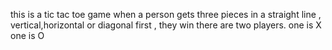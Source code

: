 this is a tic tac toe game
when a person gets three pieces in a straight line , vertical,horizontal or diagonal first , they win
there are two players.
one is X
one is O